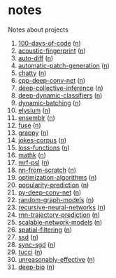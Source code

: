 # notes
Notes about projects

1. [100-days-of-code](https://github.com/daemonlair/100-days-of-code) ([n](100-days-of-code.md))
2. [acoustic-fingerprint](https://github.com/daemonlair/acoustic-fingerprint) ([n](acoustic-fingerprint.md))
3. [auto-diff](https://github.com/daemonlair/auto-diff) ([n](auto-diff.md))
4. [automatic-patch-generation](https://github.com/daemonlair/automatic-patch-generation) ([n](automatic-patch-generation.md))
5. [chatty](https://github.com/daemonlair/chatty) ([n](chatty.md))
6. [cpp-deep-conv-net](https://github.com/daemonlair/cpp-deep-conv-net) ([n](cpp-deep-conv-net.md))
7. [deep-collective-inference](https://github.com/daemonlair/deep-collective-inference) ([n](deep-collective-inference.md))
8. [deep-dynamic-classifiers](https://github.com/daemonlair/deep-dynamic-classifiers) ([n](deep-dynamic-classifiers.md))
9. [dynamic-batching](https://github.com/daemonlair/dynamic-batching) ([n](dynamic-batching.md))
10. [elysium](https://github.com/daemonlair/elysium) ([n](elysium.md))
11. [ensemblr](https://github.com/daemonlair/ensemblr) ([n](ensemblr.md))
12. [fuse](https://github.com/daemonlair/fuse) ([n](fuse.md))
13. [grappy](https://github.com/daemonlair/grappy) ([n](grappy.md))
14. [jokes-corpus](https://github.com/daemonlair/jokes-corpus) ([n](jokes-corpus.md))
15. [loss-functions](https://github.com/daemonlair/loss-functions) ([n](loss-functions.md))
16. [mathk](https://github.com/daemonlair/mathk) ([n](mathk.md))
17. [mrf-psl](https://github.com/daemonlair/mrf-psl) ([n](mrf-psl.md))
18. [nn-from-scratch](https://github.com/daemonlair/nn-from-scratch) ([n](nn-from-scratch.md))
19. [optimization-algorithms](https://github.com/daemonlair/optimization-algorithms) ([n](optimization-algorithms.md))
20. [popularity-prediction](https://github.com/daemonlair/popularity-prediction) ([n](popularity-prediction.md))
21. [py-deep-conv-net](https://github.com/daemonlair/py-deep-conv-net) ([n](py-deep-conv-net.md))
22. [random-graph-models](https://github.com/daemonlair/random-graph-models) ([n](random-graph-models.md))
23. [recursive-neural-networks](https://github.com/daemonlair/recursive-neural-networks) ([n](recursive-neural-networks.md))
24. [rnn-trajectory-prediction](https://github.com/daemonlair/rnn-trajectory-prediction) ([n](rnn-trajectory-prediction.md))
25. [scalable-network-models](https://github.com/daemonlair/scalable-network-models) ([n](scalable-network-models.md))
26. [spatial-filtering](https://github.com/daemonlair/spatial-filtering) ([n](spatial-filtering.md))
27. [ssd](https://github.com/daemonlair/ssd) ([n](ssd.md))
28. [sync-sgd](https://github.com/daemonlair/sync-sgd) ([n](sync-sgd.md))
29. [tucci](https://github.com/daemonlair/tucci) ([n](tucci.md))
30. [unreasonably-effective](https://github.com/daemonlair/unreasonably-effective) ([n](unreasonably-effective.md))
31. [deep-bio](https://github.com/daemonlair/deep-bio) ([n](deep-bio.md))
